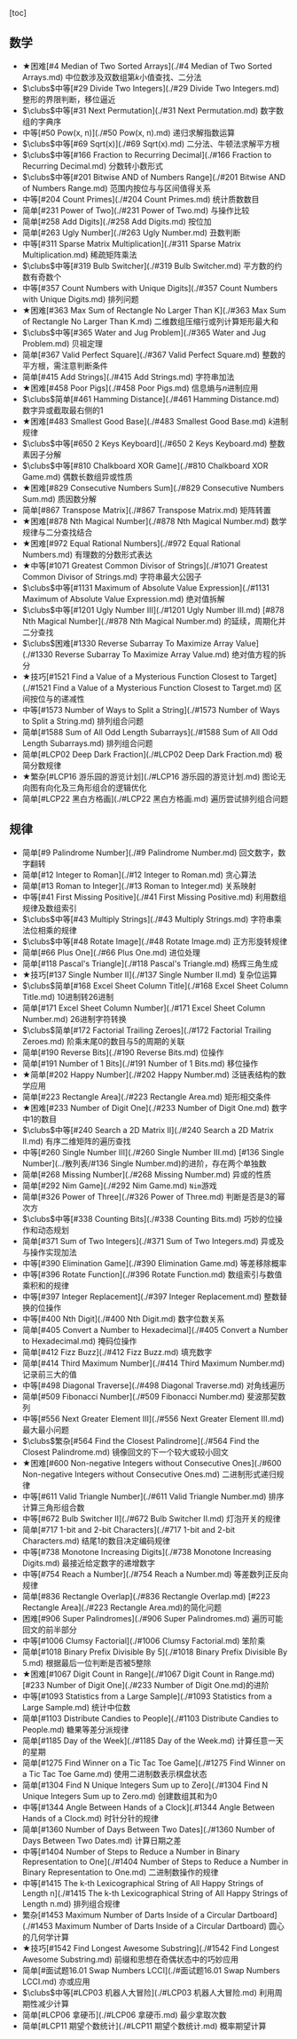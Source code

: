 [toc]

## 数学

* $\bigstar$困难[#4 Median of Two Sorted Arrays](./#4 Median of Two Sorted Arrays.md)    中位数涉及双数组第$k$小值查找、二分法
* $\clubs$中等[#29 Divide Two Integers](./#29 Divide Two Integers.md)    整形的界限判断，移位逼近
* $\clubs$中等[#31 Next Permutation](./#31 Next Permutation.md)    数字数组的字典序
* 中等[#50 Pow(x, n)](./#50 Pow(x, n).md)    递归求解指数运算
* $\clubs$中等[#69 Sqrt(x)](./#69 Sqrt(x).md)    二分法、牛顿法求解平方根
* $\clubs$中等[#166 Fraction to Recurring Decimal](./#166 Fraction to Recurring Decimal.md)    分数转小数形式
* $\clubs$中等[#201 Bitwise AND of Numbers Range](./#201 Bitwise AND of Numbers Range.md)    范围内按位与与区间值得关系
* 中等[#204 Count Primes](./#204 Count Primes.md)    统计质数数目
* 简单[#231 Power of Two](./#231 Power of Two.md)    与操作比较
* 简单[#258 Add Digits](./#258 Add Digits.md)    按位加
* 简单[#263 Ugly Number](./#263 Ugly Number.md)    丑数判断
* 中等[#311 Sparse Matrix Multiplication](./#311 Sparse Matrix Multiplication.md)    稀疏矩阵乘法
* $\clubs$中等[#319 Bulb Switcher](./#319 Bulb Switcher.md)    平方数的约数有奇数个
* 中等[#357 Count Numbers with Unique Digits](./#357 Count Numbers with Unique Digits.md)    排列问题
* $\bigstar$困难[#363 Max Sum of Rectangle No Larger Than K](./#363 Max Sum of Rectangle No Larger Than K.md)    二维数组压缩行或列计算矩形最大和
* $\clubs$中等[#365 Water and Jug Problem](./#365 Water and Jug Problem.md)    贝祖定理
* 简单[#367 Valid Perfect Square](./#367 Valid Perfect Square.md)    整数的平方根，需注意判断条件
* 简单[#415 Add Strings](./#415 Add Strings.md)    字符串加法
* $\bigstar$困难[#458 Poor Pigs](./#458 Poor Pigs.md)    信息熵与$n$进制应用
* $\clubs$简单[#461 Hamming Distance](./#461 Hamming Distance.md)    数字异或截取最右侧的$1$
* $\bigstar$困难[#483 Smallest Good Base](./#483 Smallest Good Base.md)    $k$进制规律
* $\clubs$中等[#650 2 Keys Keyboard](./#650 2 Keys Keyboard.md)    整数素因子分解
* $\clubs$中等[#810 Chalkboard XOR Game](./#810 Chalkboard XOR Game.md)    偶数长数组异或性质
* $\bigstar$困难[#829 Consecutive Numbers Sum](./#829 Consecutive Numbers Sum.md)    质因数分解
* 简单[#867 Transpose Matrix](./#867 Transpose Matrix.md)    矩阵转置
* $\bigstar$困难[#878 Nth Magical Number](./#878 Nth Magical Number.md)    数学规律与二分查找结合
* $\bigstar$困难[#972 Equal Rational Numbers](./#972 Equal Rational Numbers.md)    有理数的分数形式表达
* $\bigstar$中等[#1071 Greatest Common Divisor of Strings](./#1071 Greatest Common Divisor of Strings.md)    字符串最大公因子
* $\clubs$中等[#1131 Maximum of Absolute Value Expression](./#1131 Maximum of Absolute Value Expression.md)    绝对值拆解
* $\clubs$中等[#1201 Ugly Number III](./#1201 Ugly Number III.md)    [#878 Nth Magical Number](./#878 Nth Magical Number.md) 的延续，周期化并二分查找
* $\clubs$困难[#1330 Reverse Subarray To Maximize Array Value](./#1330 Reverse Subarray To Maximize Array Value.md)    绝对值方程的拆分
* $\bigstar$技巧[#1521 Find a Value of a Mysterious Function Closest to Target](./#1521 Find a Value of a Mysterious Function Closest to Target.md)    区间按位与的递减性
* 中等[#1573 Number of Ways to Split a String](./#1573 Number of Ways to Split a String.md)    排列组合问题
* 简单[#1588 Sum of All Odd Length Subarrays](./#1588 Sum of All Odd Length Subarrays.md)    排列组合问题
* 简单[#LCP02 Deep Dark Fraction](./#LCP02 Deep Dark Fraction.md)    极简分数规律
* $\bigstar$繁杂[#LCP16 游乐园的游览计划](./#LCP16 游乐园的游览计划.md)    图论无向图有向化及三角形组合的逻辑优化
* 简单[#LCP22 黑白方格画](./#LCP22 黑白方格画.md)    遍历尝试排列组合问题

## 规律

* 简单[#9 Palindrome Number](./#9 Palindrome Number.md)    回文数字，数字翻转
* 简单[#12 Integer to Roman](./#12 Integer to Roman.md)    贪心算法
* 简单[#13 Roman to Integer](./#13 Roman to Integer.md)    关系映射
* 中等[#41 First Missing Positive](./#41 First Missing Positive.md)    利用数组规律及数组索引
* $\clubs$中等[#43 Multiply Strings](./#43 Multiply Strings.md)    字符串乘法位相乘的规律
* $\clubs$中等[#48 Rotate Image](./#48 Rotate Image.md)    正方形旋转规律
* 简单[#66 Plus One](./#66 Plus One.md)    进位处理
* 简单[#118 Pascal's Triangle](./#118 Pascal's Triangle.md)    杨辉三角生成
* $\bigstar$技巧[#137 Single Number II](./#137 Single Number II.md)    复杂位运算
* $\clubs$简单[#168 Excel Sheet Column Title](./#168 Excel Sheet Column Title.md)    10进制转26进制
* 简单[#171 Excel Sheet Column Number](./#171 Excel Sheet Column Number.md)    26进制字符转换
* $\clubs$简单[#172 Factorial Trailing Zeroes](./#172 Factorial Trailing Zeroes.md)    阶乘末尾0的数目与5的周期的关联
* 简单[#190 Reverse Bits](./#190 Reverse Bits.md)    位操作
* 简单[#191 Number of 1 Bits](./#191 Number of 1 Bits.md)    移位操作
* $\bigstar$简单[#202 Happy Number](./#202 Happy Number.md)    泛链表结构的数学应用
* 简单[#223 Rectangle Area](./#223 Rectangle Area.md)    矩形相交条件
* $\bigstar$困难[#233 Number of Digit One](./#233 Number of Digit One.md)    数字中1的数目
* $\clubs$中等[#240 Search a 2D Matrix II](./#240 Search a 2D Matrix II.md)    有序二维矩阵的遍历查找
* 中等[#260 Single Number III](./#260 Single Number III.md)    [#136 Single Number](../散列表/#136 Single Number.md)的进阶，存在两个单独数
* 简单[#268 Missing Number](./#268 Missing Number.md)    异或的性质
* 简单[#292 Nim Game](./#292 Nim Game.md)    `Nim`游戏
* 简单[#326 Power of Three](./#326 Power of Three.md)    判断是否是$3$的幂次方
* $\clubs$中等[#338 Counting Bits](./#338 Counting Bits.md)    巧妙的位操作和动态规划
* 简单[#371 Sum of Two Integers](./#371 Sum of Two Integers.md)    异或及与操作实现加法
* 中等[#390 Elimination Game](./#390 Elimination Game.md)    等差移除概率
* 中等[#396 Rotate Function](./#396 Rotate Function.md)    数组索引与数值乘积和的规律
* 中等[#397 Integer Replacement](./#397 Integer Replacement.md)    整数替换的位操作
* 中等[#400 Nth Digit](./#400 Nth Digit.md)    数字位数关系
* 简单[#405 Convert a Number to Hexadecimal](./#405 Convert a Number to Hexadecimal.md)    掩码位操作
* 简单[#412 Fizz Buzz](./#412 Fizz Buzz.md)    填充数字
* 简单[#414 Third Maximum Number](./#414 Third Maximum Number.md)    记录前三大的值
* 中等[#498 Diagonal Traverse](./#498 Diagonal Traverse.md)    对角线遍历
* 简单[#509 Fibonacci Number](./#509 Fibonacci Number.md)    斐波那契数列
* 中等[#556 Next Greater Element III](./#556 Next Greater Element III.md)    最大最小问题
* $\clubs$繁杂[#564 Find the Closest Palindrome](./#564 Find the Closest Palindrome.md)    镜像回文的下一个较大或较小回文
* $\bigstar$困难[#600 Non-negative Integers without Consecutive Ones](./#600 Non-negative Integers without Consecutive Ones.md)    二进制形式递归规律
* 中等[#611 Valid Triangle Number](./#611 Valid Triangle Number.md)    排序计算三角形组合数
* 中等[#672 Bulb Switcher II](./#672 Bulb Switcher II.md)    灯泡开关的规律
* 简单[#717 1-bit and 2-bit Characters](./#717 1-bit and 2-bit Characters.md)    结尾1的数目决定编码规律
* 中等[#738 Monotone Increasing Digits](./#738 Monotone Increasing Digits.md)    最接近给定数字的递增数字
* 中等[#754 Reach a Number](./#754 Reach a Number.md)    等差数列正反向规律
* 简单[#836 Rectangle Overlap](./#836 Rectangle Overlap.md)    [#223 Rectangle Area](./#223 Rectangle Area.md)的简化问题
* 困难[#906 Super Palindromes](./#906 Super Palindromes.md)    遍历可能回文的前半部分
* 中等[#1006 Clumsy Factorial](./#1006 Clumsy Factorial.md)    笨阶乘
* 简单[#1018 Binary Prefix Divisible By 5](./#1018 Binary Prefix Divisible By 5.md)    根据最后一位判断是否被5整除
* $\bigstar$困难[#1067 Digit Count in Range](./#1067 Digit Count in Range.md)    [#233 Number of Digit One](./#233 Number of Digit One.md)的进阶
* 中等[#1093 Statistics from a Large Sample](./#1093 Statistics from a Large Sample.md)    统计中位数
* 简单[#1103 Distribute Candies to People](./#1103 Distribute Candies to People.md)    糖果等差分派规律
* 简单[#1185 Day of the Week](./#1185 Day of the Week.md)    计算任意一天的星期
* 简单[#1275 Find Winner on a Tic Tac Toe Game](./#1275 Find Winner on a Tic Tac Toe Game.md)    使用二进制数表示棋盘状态
* 简单[#1304 Find N Unique Integers Sum up to Zero](./#1304 Find N Unique Integers Sum up to Zero.md)    创建数组其和为0
* 中等[#1344 Angle Between Hands of a Clock](.#1344 Angle Between Hands of a Clock.md)   时针分针的规律
* 简单[#1360 Number of Days Between Two Dates](./#1360 Number of Days Between Two Dates.md)    计算日期之差
* 中等[#1404 Number of Steps to Reduce a Number in Binary Representation to One](./#1404 Number of Steps to Reduce a Number in Binary Representation to One.md)    二进制数操作的规律
* 中等[#1415 The k-th Lexicographical String of All Happy Strings of Length n](./#1415 The k-th Lexicographical String of All Happy Strings of Length n.md)    排列组合规律
* 繁杂[#1453 Maximum Number of Darts Inside of a Circular Dartboard](./#1453 Maximum Number of Darts Inside of a Circular Dartboard)    圆心的几何学计算
* $\bigstar$技巧[#1542 Find Longest Awesome Substring](./#1542 Find Longest Awesome Substring.md)    前缀和思想在奇偶状态中的巧妙应用
* 简单[#面试题16.01 Swap Numbers LCCI](./#面试题16.01 Swap Numbers LCCI.md)    亦或应用
* $\clubs$中等[#LCP03 机器人大冒险](./#LCP03 机器人大冒险.md)    利用周期性减少计算
* 简单[#LCP06 拿硬币](./#LCP06 拿硬币.md)    最少拿取次数
* 简单[#LCP11 期望个数统计](./#LCP11 期望个数统计.md)    概率期望计算